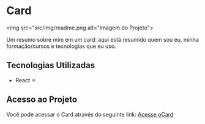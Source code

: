 <h1>Card</h1>

<img src="src/img/readme.png alt="Imagem do Projeto">

<p>Um resumo sobre mim em um card: aqui está resumido quem sou eu, minha formação/cursos e tecnologias que eu uso.
</p>



<h2>Tecnologias Utilizadas</h2>
<ul>
  <li>React ⚛️</li>
</ul>

<h2>Acesso ao Projeto</h2>
<p>Você pode acessar o Card através do seguinte link: <a href="http://chat-privacy.surge.sh">Acesse oCard</a></p>
